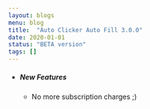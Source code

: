 ```yaml
---
layout: blogs
menu: blog
title:  "Auto Clicker Auto Fill 3.0.0"
date: 2020-01-01
status: "BETA version"
tags: []
---
```

- ##### New Features
  - No more subscription charges ;)